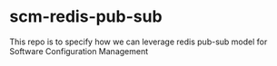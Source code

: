 # scm-redis-pub-sub
This repo is to specify how we can leverage redis pub-sub model for Software Configuration Management
